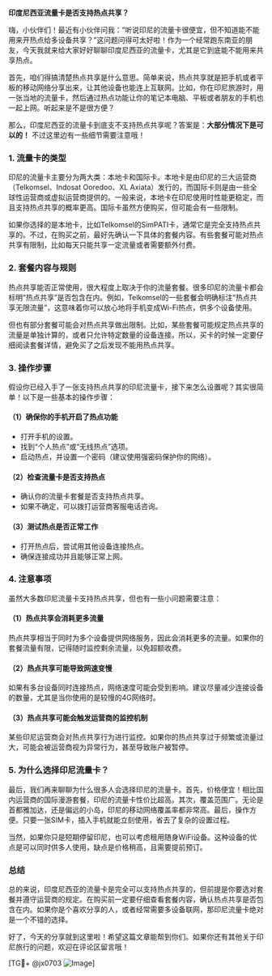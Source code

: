 **印度尼西亚流量卡是否支持热点共享？**

嗨，小伙伴们！最近有小伙伴问我：“听说印尼的流量卡很便宜，但不知道能不能用来开热点给多设备共享？”这问题问得可太好啦！作为一个经常跑东南亚的朋友，今天我就来给大家好好聊聊印度尼西亚的流量卡，尤其是它到底能不能用来共享热点。

首先，咱们得搞清楚热点共享是什么意思。简单来说，热点共享就是把手机或者平板的移动网络分享出来，让其他设备也能连上互联网。比如，你在印尼旅游时，用一张当地的流量卡，然后通过热点功能让你的笔记本电脑、平板或者朋友的手机也一起上网。听起来是不是很方便？

那么，印度尼西亚的流量卡到底支不支持热点共享呢？答案是：**大部分情况下是可以的！** 不过这里边有一些细节需要注意哦！

### 1. **流量卡的类型**
印尼的流量卡主要分为两大类：本地卡和国际卡。本地卡是由印尼的三大运营商（Telkomsel、Indosat Ooredoo、XL Axiata）发行的，而国际卡则是由一些全球性运营商或虚拟运营商提供的。一般来说，本地卡在印尼使用时性能更稳定，而且支持热点共享的概率更高。国际卡虽然方便购买，但可能会有一些限制。

如果你选择的是本地卡，比如Telkomsel的SimPATI卡，通常它是完全支持热点共享的。不过，在购买之前，最好先确认一下具体的套餐内容。有些套餐可能对热点共享有限制，比如每天只能共享一定流量或者需要额外付费。

### 2. **套餐内容与规则**
热点共享能否正常使用，很大程度上取决于你的流量套餐。很多印尼的流量卡都会标明“热点共享”是否包含在内。例如，Telkomsel的一些套餐会明确标注“热点共享无限流量”，这意味着你可以放心地将手机变成Wi-Fi热点，供多个设备使用。

但也有部分套餐可能会对热点共享做出限制。比如，某些套餐可能规定热点共享的流量是单独计算的，或者只允许特定数量的设备连接。所以，买卡的时候一定要仔细阅读套餐详情，避免买了之后发现不能用热点共享。

### 3. **操作步骤**
假设你已经入手了一张支持热点共享的印尼流量卡，接下来怎么设置呢？其实很简单！以下是一些基本的操作步骤：

#### （1）确保你的手机开启了热点功能
- 打开手机的设置。
- 找到“个人热点”或“无线热点”选项。
- 启动热点，并设置一个密码（建议使用强密码保护你的网络）。

#### （2）检查流量卡是否支持热点
- 确认你的流量卡套餐是否支持热点共享。
- 如果不确定，可以拨打运营商客服电话咨询。

#### （3）测试热点是否正常工作
- 打开热点后，尝试用其他设备连接热点。
- 确保连接成功并且能够正常上网。

### 4. **注意事项**
虽然大多数印尼流量卡支持热点共享，但也有一些小问题需要注意：

#### （1）热点共享会消耗更多流量
热点共享相当于同时为多个设备提供网络服务，因此会消耗更多的流量。如果你的套餐流量有限，记得随时监控剩余流量，以免超额收费。

#### （2）热点共享可能导致网速变慢
如果有多台设备同时连接热点，网络速度可能会受到影响。建议尽量减少连接设备的数量，尤其是当你使用的是较慢的4G网络时。

#### （3）热点共享可能会触发运营商的监控机制
某些印尼运营商会对热点共享行为进行监控。如果你的热点共享过于频繁或流量过大，可能会被运营商视为异常行为，甚至导致账户被暂停。

### 5. **为什么选择印尼流量卡？**
最后，我们再来聊聊为什么很多人会选择印尼的流量卡。首先，价格便宜！相比国内运营商的国际漫游套餐，印尼的流量卡性价比超高。其次，覆盖范围广。无论是首都雅加达，还是偏远的小岛，印尼的移动网络覆盖率都非常高。最后，操作方便。只要一张SIM卡，插入手机就能立刻使用，省去了复杂的设置过程。

当然，如果你只是短期停留印尼，也可以考虑租用随身WiFi设备。这种设备的优点是可以同时供多人使用，缺点是价格稍高，且需要提前预订。

### 总结
总的来说，印度尼西亚的流量卡是完全可以支持热点共享的，但前提是你要选对套餐并遵守运营商的规定。在购买前一定要仔细查看套餐内容，确认热点共享是否包含在内。如果你是个喜欢分享的人，或者经常需要多设备联网，那印尼流量卡绝对是一个不错的选择。

好了，今天的分享就到这里啦！希望这篇文章能帮到你们。如果你还有其他关于印尼旅行的问题，欢迎在评论区留言哦！

[TG💪+ @jx0703 ![Image](https://github.com/user-attachments/assets/dbca1d08-cadb-493c-b0ec-ad6f7a83f270)]